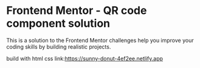 # Frontend Mentor - QR code component solution

This is a solution to the Frontend Mentor challenges help you improve your coding skills by building realistic projects. 

build with
html
css
link:https://sunny-donut-4ef2ee.netlify.app